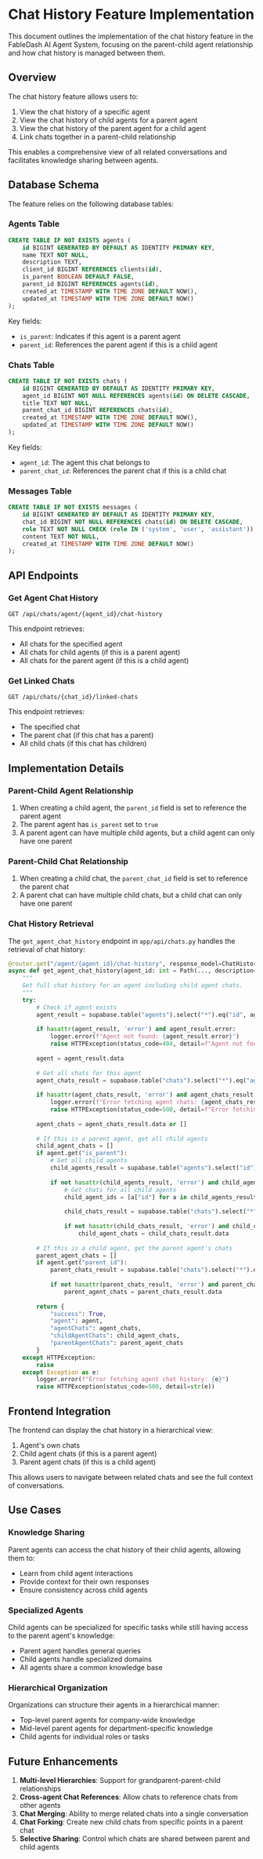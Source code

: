 # Chat History Feature Implementation

This document outlines the implementation of the chat history feature in the FableDash AI Agent System, focusing on the parent-child agent relationship and how chat history is managed between them.

## Overview

The chat history feature allows users to:

1. View the chat history of a specific agent
2. View the chat history of child agents for a parent agent
3. View the chat history of the parent agent for a child agent
4. Link chats together in a parent-child relationship

This enables a comprehensive view of all related conversations and facilitates knowledge sharing between agents.

## Database Schema

The feature relies on the following database tables:

### Agents Table

```sql
CREATE TABLE IF NOT EXISTS agents (
    id BIGINT GENERATED BY DEFAULT AS IDENTITY PRIMARY KEY,
    name TEXT NOT NULL,
    description TEXT,
    client_id BIGINT REFERENCES clients(id),
    is_parent BOOLEAN DEFAULT FALSE,
    parent_id BIGINT REFERENCES agents(id),
    created_at TIMESTAMP WITH TIME ZONE DEFAULT NOW(),
    updated_at TIMESTAMP WITH TIME ZONE DEFAULT NOW()
);
```

Key fields:
- `is_parent`: Indicates if this agent is a parent agent
- `parent_id`: References the parent agent if this is a child agent

### Chats Table

```sql
CREATE TABLE IF NOT EXISTS chats (
    id BIGINT GENERATED BY DEFAULT AS IDENTITY PRIMARY KEY,
    agent_id BIGINT NOT NULL REFERENCES agents(id) ON DELETE CASCADE,
    title TEXT NOT NULL,
    parent_chat_id BIGINT REFERENCES chats(id),
    created_at TIMESTAMP WITH TIME ZONE DEFAULT NOW(),
    updated_at TIMESTAMP WITH TIME ZONE DEFAULT NOW()
);
```

Key fields:
- `agent_id`: The agent this chat belongs to
- `parent_chat_id`: References the parent chat if this is a child chat

### Messages Table

```sql
CREATE TABLE IF NOT EXISTS messages (
    id BIGINT GENERATED BY DEFAULT AS IDENTITY PRIMARY KEY,
    chat_id BIGINT NOT NULL REFERENCES chats(id) ON DELETE CASCADE,
    role TEXT NOT NULL CHECK (role IN ('system', 'user', 'assistant')),
    content TEXT NOT NULL,
    created_at TIMESTAMP WITH TIME ZONE DEFAULT NOW()
);
```

## API Endpoints

### Get Agent Chat History

```
GET /api/chats/agent/{agent_id}/chat-history
```

This endpoint retrieves:
- All chats for the specified agent
- All chats for child agents (if this is a parent agent)
- All chats for the parent agent (if this is a child agent)

### Get Linked Chats

```
GET /api/chats/{chat_id}/linked-chats
```

This endpoint retrieves:
- The specified chat
- The parent chat (if this chat has a parent)
- All child chats (if this chat has children)

## Implementation Details

### Parent-Child Agent Relationship

1. When creating a child agent, the `parent_id` field is set to reference the parent agent
2. The parent agent has `is_parent` set to `true`
3. A parent agent can have multiple child agents, but a child agent can only have one parent

### Parent-Child Chat Relationship

1. When creating a child chat, the `parent_chat_id` field is set to reference the parent chat
2. A parent chat can have multiple child chats, but a child chat can only have one parent

### Chat History Retrieval

The `get_agent_chat_history` endpoint in `app/api/chats.py` handles the retrieval of chat history:

```python
@router.get("/agent/{agent_id}/chat-history", response_model=ChatHistoryResponse)
async def get_agent_chat_history(agent_id: int = Path(..., description="The ID of the agent")):
    """
    Get full chat history for an agent including child agent chats.
    """
    try:
        # Check if agent exists
        agent_result = supabase.table("agents").select("*").eq("id", agent_id).single().execute()
        
        if hasattr(agent_result, 'error') and agent_result.error:
            logger.error(f"Agent not found: {agent_result.error}")
            raise HTTPException(status_code=404, detail=f"Agent not found: {agent_result.error}")
        
        agent = agent_result.data
        
        # Get all chats for this agent
        agent_chats_result = supabase.table("chats").select("*").eq("agent_id", agent_id).order("created_at", desc=True).execute()
        
        if hasattr(agent_chats_result, 'error') and agent_chats_result.error:
            logger.error(f"Error fetching agent chats: {agent_chats_result.error}")
            raise HTTPException(status_code=500, detail=f"Error fetching agent chats: {agent_chats_result.error}")
        
        agent_chats = agent_chats_result.data or []
        
        # If this is a parent agent, get all child agents
        child_agent_chats = []
        if agent.get("is_parent"):
            # Get all child agents
            child_agents_result = supabase.table("agents").select("id").eq("parent_id", agent_id).execute()
            
            if not hasattr(child_agents_result, 'error') and child_agents_result.data:
                # Get chats for all child agents
                child_agent_ids = [a["id"] for a in child_agents_result.data]
                
                child_chats_result = supabase.table("chats").select("*").in_("agent_id", child_agent_ids).order("created_at", desc=True).execute()
                
                if not hasattr(child_chats_result, 'error') and child_chats_result.data:
                    child_agent_chats = child_chats_result.data
        
        # If this is a child agent, get the parent agent's chats
        parent_agent_chats = []
        if agent.get("parent_id"):
            parent_chats_result = supabase.table("chats").select("*").eq("agent_id", agent["parent_id"]).order("created_at", desc=True).execute()
            
            if not hasattr(parent_chats_result, 'error') and parent_chats_result.data:
                parent_agent_chats = parent_chats_result.data
        
        return {
            "success": True,
            "agent": agent,
            "agentChats": agent_chats,
            "childAgentChats": child_agent_chats,
            "parentAgentChats": parent_agent_chats
        }
    except HTTPException:
        raise
    except Exception as e:
        logger.error(f"Error fetching agent chat history: {e}")
        raise HTTPException(status_code=500, detail=str(e))
```

## Frontend Integration

The frontend can display the chat history in a hierarchical view:

1. Agent's own chats
2. Child agent chats (if this is a parent agent)
3. Parent agent chats (if this is a child agent)

This allows users to navigate between related chats and see the full context of conversations.

## Use Cases

### Knowledge Sharing

Parent agents can access the chat history of their child agents, allowing them to:
- Learn from child agent interactions
- Provide context for their own responses
- Ensure consistency across child agents

### Specialized Agents

Child agents can be specialized for specific tasks while still having access to the parent agent's knowledge:
- Parent agent handles general queries
- Child agents handle specialized domains
- All agents share a common knowledge base

### Hierarchical Organization

Organizations can structure their agents in a hierarchical manner:
- Top-level parent agents for company-wide knowledge
- Mid-level parent agents for department-specific knowledge
- Child agents for individual roles or tasks

## Future Enhancements

1. **Multi-level Hierarchies**: Support for grandparent-parent-child relationships
2. **Cross-agent Chat References**: Allow chats to reference chats from other agents
3. **Chat Merging**: Ability to merge related chats into a single conversation
4. **Chat Forking**: Create new child chats from specific points in a parent chat
5. **Selective Sharing**: Control which chats are shared between parent and child agents
